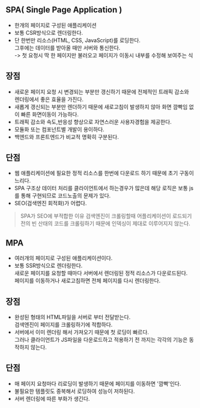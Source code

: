 ## SPA( Single Page Application )
+ 한개의 페이지로 구성된 애플리케이션
+ 보통 CSR방식으로 렌더링한다.
+ 단 한번만 리소스(HTML, CSS, JavaScript)를 로딩한다.<br/>  그후에는 데이터를 받아올 때만 서버와 통신한다.<br/>
    -> 첫 요청시 딱 한 페이지만 불러오고 페이지가 이동시 내부를 수정해 보여주는 식<br/>

## 장점
+ 새로운 페이지 요청 시 변경되는 부분만 갱신하기 때문에 전체적인 트래픽 감소와 렌더링에서 좋은 효율을 가진다.
+ 새롭게 갱신되는 부분만 렌더하기 때문에 새로고침이 발생하지 않아 화면 깜빡임 없이 빠른 화면이동이 가능하다.
+ 트래픽 감소와 속도,반응성 향상으로 자연스러운 사용자경험을 제공한다.
+ 모듈화 또는 컴포넌트별 개발이 용이하다.
+ 백엔드와 프론트엔드가 비교적 명확히 구분된다.
## 단점
+ 웹 애플리케이션에 필요한 정적 리소스를 한번에 다운로드 하기 때문에 초기 구동이 느리다.
+ SPA 구조상 데이터 처리를 클라이언트에서 하는경우가 많은데 해당 로직은 보통 js를 통해 구현되므로 코드노출의 문제가 있다.
+ SEO(검색엔진 회적화)가 어렵다.

> SPA가 SEO에 부적합한 이유 
검색엔진이 크롤링할때 어플리케이션이 로드되기 전의 빈 산태의 코드를 크롤링하기 때문에 인덱싱이 제대로 이루어지지 않는다.

## MPA 
+ 여러개의 페이지로 구성된 애플리케이션이다.
+ 보통 SSR방식으로 렌더링한다.<br/>
  새로운 페이지를 요청할 때마다 서버에서 렌더링된 정적 리소스가 다운로드된다.<br/>
  페이지를 이동하거나 새로고침하면 전체 페이지를 다시 렌더링한다.<br/>
## 장점
+ 완성된 형태의 HTML파일을 서버로 부터 전달받는다.<br/>
  검색엔진이 페이지를 크롤링하기에 적합하다.<br/>
+ 서버에서 이미 렌더링 해서 가져오기 때문에 첫 로딩이 빠르다.<br/>
  그러나 클라이언트가 JS파일을 다운로드하고 적용하기 전 까지는 각각의 기능은 동작하지 않는다.
## 단점
+ 매 페이지 요청마다 리로딩이 발생하기 때문에 페이지를 이동하면 '깜빡'인다.
+ 불필요한 템플릿도 중복해서 로딩하여 성능이 저하된다.
+ 서버 렌더링에 따른 부화가 생긴다.

